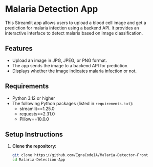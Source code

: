 # Malaria Detection App

This Streamlit app allows users to upload a blood cell image and get a prediction for malaria infection using a backend API. It provides an interactive interface to detect malaria based on image classification.

## Features

- Upload an image in JPG, JPEG, or PNG format.
- The app sends the image to a backend API for prediction.
- Displays whether the image indicates malaria infection or not.

## Requirements

- Python 3.12 or higher
- The following Python packages (listed in `requirements.txt`):
  - streamlit==1.25.0
  - requests==2.31.0
  - Pillow==10.0.0

## Setup Instructions

1. **Clone the repository:**
   ```bash
   git clone https://github.com/IgnaCodeIA/Malaria-Detector-Front
   cd Malaria-Detection-App
